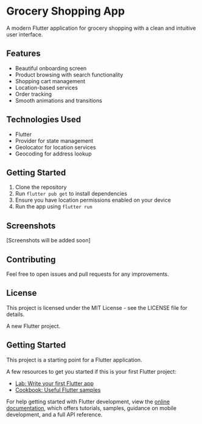 # Grocery Shopping App

A modern Flutter application for grocery shopping with a clean and intuitive user interface.

## Features

- Beautiful onboarding screen
- Product browsing with search functionality
- Shopping cart management
- Location-based services
- Order tracking
- Smooth animations and transitions

## Technologies Used

- Flutter
- Provider for state management
- Geolocator for location services
- Geocoding for address lookup

## Getting Started

1. Clone the repository
2. Run `flutter pub get` to install dependencies
3. Ensure you have location permissions enabled on your device
4. Run the app using `flutter run`

## Screenshots

[Screenshots will be added soon]

## Contributing

Feel free to open issues and pull requests for any improvements.

## License

This project is licensed under the MIT License - see the LICENSE file for details.

A new Flutter project.

## Getting Started

This project is a starting point for a Flutter application.

A few resources to get you started if this is your first Flutter project:

- [Lab: Write your first Flutter app](https://docs.flutter.dev/get-started/codelab)
- [Cookbook: Useful Flutter samples](https://docs.flutter.dev/cookbook)

For help getting started with Flutter development, view the
[online documentation](https://docs.flutter.dev/), which offers tutorials,
samples, guidance on mobile development, and a full API reference.
